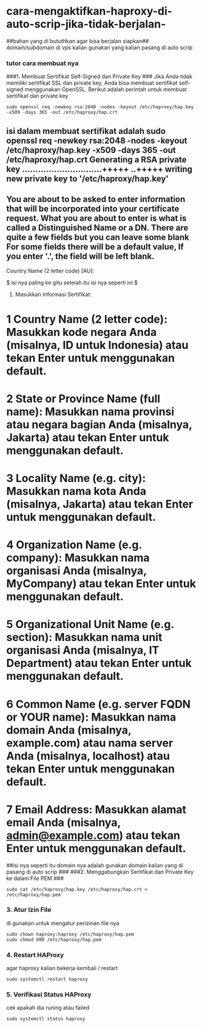 # cara-mengaktifkan-haproxy-di-auto-scrip-jika-tidak-berjalan-
##bahan yang di bututhkan agar bisa berjalan siapkan##
domain/subdomain di vps kalian gunakan yang kalian pasang di auto scrip 
### tutor cara membuat nya ##
###1. Membuat Sertifikat Self-Signed dan Private Key ###
Jika Anda tidak memiliki sertifikat SSL dan private key, Anda bisa membuat sertifikat self-signed menggunakan OpenSSL. Berikut adalah perintah untuk membuat sertifikat dan private key
```
sudo openssl req -newkey rsa:2048 -nodes -keyout /etc/haproxy/hap.key -x509 -days 365 -out /etc/haproxy/hap.crt
```
isi dalam membuat sertifikat adalah 
sudo openssl req -newkey rsa:2048 -nodes -keyout /etc/haproxy/hap.key -x509 -days 365 -out /etc/haproxy/hap.crt
Generating a RSA private key
..............................+++++
..+++++
writing new private key to '/etc/haproxy/hap.key'
-----
You are about to be asked to enter information that will be incorporated
into your certificate request.
What you are about to enter is what is called a Distinguished Name or a DN.
There are quite a few fields but you can leave some blank
For some fields there will be a default value,
If you enter '.', the field will be left blank.
-----
Country Name (2 letter code) [AU]:

$ isi nya paling ke gitu setelah itu isi nya seperti ini $
1. Masukkan Informasi Sertifikat:
# 1 Country Name (2 letter code): Masukkan kode negara Anda (misalnya, ID untuk Indonesia) atau tekan Enter untuk menggunakan default.
# 2 State or Province Name (full name): Masukkan nama provinsi atau negara bagian Anda (misalnya, Jakarta) atau tekan Enter untuk menggunakan default.
# 3 Locality Name (e.g. city): Masukkan nama kota Anda (misalnya, Jakarta) atau tekan Enter untuk menggunakan default.
# 4 Organization Name (e.g. company): Masukkan nama organisasi Anda (misalnya, MyCompany) atau tekan Enter untuk menggunakan default.
# 5 Organizational Unit Name (e.g. section): Masukkan nama unit organisasi Anda (misalnya, IT Department) atau tekan Enter untuk menggunakan default.
# 6 Common Name (e.g. server FQDN or YOUR name): Masukkan nama domain Anda (misalnya, example.com) atau nama server Anda (misalnya, localhost) atau tekan Enter untuk menggunakan default.
# 7 Email Address: Masukkan alamat email Anda (misalnya, admin@example.com) atau tekan Enter untuk menggunakan default.
##isi nya seperti itu domain nya adalah gunakan domain kalian yang di pasang di auto scrip ###
###2. Menggabungkan Sertifikat dan Private Key ke dalam File PEM ###
```
sudo cat /etc/haproxy/hap.key /etc/haproxy/hap.crt > /etc/haproxy/hap.pem
```
### 3. Atur Izin File ### 
di gunakan untuk mengatur perizinan file nya 
```
sudo chown haproxy:haproxy /etc/haproxy/hap.pem
sudo chmod 600 /etc/haproxy/hap.pem
```
### 4. Restart HAProxy ###
agar haproxy kalian bekerja kembali / restart 
```
sudo systemctl restart haproxy
```
### 5. Verifikasi Status HAProxy ###
cek apakah dia runing atau failed 
```
sudo systemctl status haproxy
```



